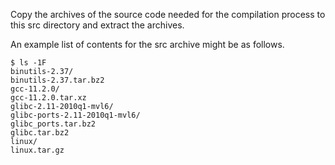 Copy the archives of the source code needed for the
compilation process to this src directory and extract
the archives.

An example list of contents for the src archive might
be as follows.

    $ ls -1F
    binutils-2.37/
    binutils-2.37.tar.bz2
    gcc-11.2.0/
    gcc-11.2.0.tar.xz
    glibc-2.11-2010q1-mvl6/
    glibc-ports-2.11-2010q1-mvl6/
    glibc_ports.tar.bz2
    glibc.tar.bz2
    linux/
    linux.tar.gz
